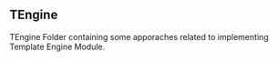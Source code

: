 ## TEngine
TEngine Folder containing some apporaches related to implementing Template Engine Module.
